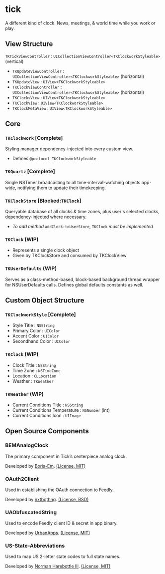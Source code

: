 # tick
A different kind of clock. News, meetings, & world time while you work or play.

## View Structure
`TKTickViewController` : `UICollectionViewController<TKClockworkStyleable>` (vertical)
- `TKUpdateViewController` : `UICollectionViewController<TKClockworkStyleable>` (horizontal)
 - `TKUpdateView` : `UIView<TKClockworkStyleable>`
- `TKClockViewController` : `UICollectionViewController<TKClockworkStyleable>` (horizontal)
 - `TKClocksView` : `UIView<TKClockworkStyleable>`
 - `TKClockView` : `UIView<TKClockworkStyleable>`
- `TKClockMetaView` : `UIView<TKClockworkStyleable>`


## Core

### `TKClockwork` [Complete]
Styling manager dependency-injected into every custom view.

- Defines `@protocol TKClockworkStyleable`

### `TKQuartz` [Complete]
Single NSTimer broadcasting to all time-interval-watching objects app-wide, notifying them to update their timekeeping.

### `TKClockStore` [Blocked:`TKClock`]
Queryable database of all clocks & time zones, plus user's selected clocks, dependency-injected where necessary.
- *To add method* `addClock:toUserStore`, `TKClock` *must be implemented*

### `TKClock` (WIP)
- Represents a single clock object
- Given by TKClockStore and consumed by TKClockView

### `TKUserDefaults` (WIP)
Serves as a class-method-based, block-based background thread wrapper for NSUserDefaults calls. Defines global defaults constants as well.


## Custom Object Structure

### `TKClockworkStyle` [Complete]

- Style Title : `NSString`
- Primary Color : `UIColor`
- Accent Color : `UIColor`
- Secondhand Color : `UIColor`

### `TKClock` (WIP)

- Clock Title : `NSString`
- Time Zone : `NSTimeZone`
- Location : `CLLocation`
- Weather : `TKWeather`

### `TKWeather` (WIP)

- Current Conditions Title : `NSString`
- Current Conditions Temperature : `NSNumber` (int)
- Current Conditions Icon : `UIImage`


## Open Source Components

### BEMAnalogClock
The primary component in Tick’s centerpiece analog clock.

Developed by [Boris-Em](https://github.com/Boris-Em/BEMAnalogClock). [(License, MIT)](https://github.com/Boris-Em/BEMAnalogClock/blob/master/LICENSE)

### OAuth2Client
Used in establishing the OAuth connection to Feedly.

Developed by [nxtbgthng](https://github.com/nxtbgthng/OAuth2Client). [(License, BSD)](https://github.com/nxtbgthng/OAuth2Client#bsd-license)

### UAObfuscatedString
Used to encode Feedly client ID & secret in app binary.

Developed by [UrbanApps](https://github.com/UrbanApps/UAObfuscatedString). [(License, MIT)](https://github.com/UrbanApps/UAObfuscatedString/blob/master/LICENSE)

### US-State-Abbreviations
Used to map US 2-letter state codes to full state names.

Developed by [Norman Harebottle III](https://github.com/normanhh3/US-State-Abbreviations). [(License, MIT)](https://github.com/normanhh3/US-State-Abbreviations/blob/master/LICENSE)

